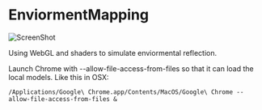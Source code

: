 EnviormentMapping
=================

![ScreenShot](https://raw.github.com/tadeegan/EnviormentMapping/master/github/screenshot.png)

Using WebGL and shaders to simulate enviormental reflection. 

Launch Chrome with  --allow-file-access-from-files so that it can load the local models. Like this in OSX:

    /Applications/Google\ Chrome.app/Contents/MacOS/Google\ Chrome --allow-file-access-from-files &
